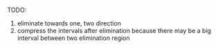 TODO:
1. eliminate towards one, two direction
2. compress the intervals after elimination
    because there may be a big interval between two elimination region
